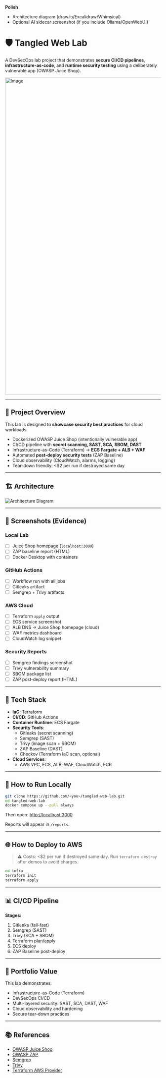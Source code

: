 

**Polish**

   * Architecture diagram (draw\.io/Excalidraw/Whimsical)
   * Optional AI sidecar screenshot (if you include Ollama/OpenWebUI)





# 🛡️ Tangled Web Lab

A DevSecOps lab project that demonstrates **secure CI/CD pipelines**, **infrastructure-as-code**, and **runtime security testing** using a deliberately vulnerable app (OWASP Juice Shop).


<img width="1024" height="1024" alt="Image" src="https://github.com/user-attachments/assets/c766d02c-4da5-4fab-989a-4d07c03e0618" />

---

## 🚀 Project Overview

This lab is designed to **showcase security best practices** for cloud workloads:

- Dockerized OWASP Juice Shop (intentionally vulnerable app)
- CI/CD pipeline with **secret scanning, SAST, SCA, SBOM, DAST**
- Infrastructure-as-Code (Terraform) → **ECS Fargate + ALB + WAF**
- Automated **post-deploy security tests** (ZAP Baseline)
- Cloud observability (CloudWatch, alarms, logging)
- Tear-down friendly: <$2 per run if destroyed same day

---

## 🏗️ Architecture

![Architecture Diagram](docs/architecture.png) <!-- add later -->

---

## 📸 Screenshots (Evidence)

### Local Lab
- [ ] Juice Shop homepage (`localhost:3000`)
- [ ] ZAP baseline report (HTML)
- [ ] Docker Desktop with containers

### GitHub Actions
- [ ] Workflow run with all jobs
- [ ] Gitleaks artifact
- [ ] Semgrep + Trivy artifacts

### AWS Cloud
- [ ] Terraform `apply` output
- [ ] ECS service screenshot
- [ ] ALB DNS → Juice Shop homepage (cloud)
- [ ] WAF metrics dashboard
- [ ] CloudWatch log snippet

### Security Reports
- [ ] Semgrep findings screenshot
- [ ] Trivy vulnerability summary
- [ ] SBOM package list
- [ ] ZAP post-deploy report (HTML)

---

## 🧰 Tech Stack

- **IaC**: Terraform
- **CI/CD**: GitHub Actions
- **Container Runtime**: ECS Fargate
- **Security Tools**:  
  - Gitleaks (secret scanning)  
  - Semgrep (SAST)  
  - Trivy (image scan + SBOM)  
  - ZAP Baseline (DAST)  
  - Checkov (Terraform IaC scan, optional)  
- **Cloud Services**:  
  - AWS VPC, ECS, ALB, WAF, CloudWatch, ECR

---

## 📝 How to Run Locally

```bash
git clone https://github.com/<you>/tangled-web-lab.git
cd tangled-web-lab
docker compose up --pull always
````

Then open: [http://localhost:3000](http://localhost:3000)

Reports will appear in `/reports`.

---

## 🌐 How to Deploy to AWS

> ⚠️ Costs: <\$2 per run if destroyed same day.
> Run `terraform destroy` after demos to avoid charges.

```bash
cd infra
terraform init
terraform apply
```

---

## 📊 CI/CD Pipeline

**Stages:**

1. Gitleaks (fail-fast)
2. Semgrep (SAST)
3. Trivy (SCA + SBOM)
4. Terraform plan/apply
5. ECS deploy
6. ZAP Baseline post-deploy

---

## 🎯 Portfolio Value

This lab demonstrates:

* Infrastructure-as-Code (Terraform)
* DevSecOps CI/CD
* Multi-layered security: SAST, SCA, DAST, WAF
* Cloud observability and hardening
* Secure tear-down practices

---

## 📚 References

* [OWASP Juice Shop](https://owasp.org/www-project-juice-shop/)
* [OWASP ZAP](https://www.zaproxy.org/)
* [Semgrep](https://semgrep.dev/)
* [Trivy](https://aquasec.com/products/trivy/)
* [Terraform AWS Provider](https://registry.terraform.io/providers/hashicorp/aws/latest)

```

